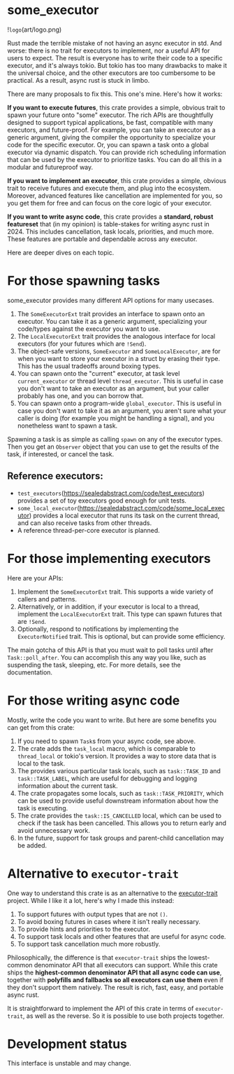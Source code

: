 # some_executor

!`logo`(art/logo.png)

Rust made the terrible mistake of not having an async executor in std.  And worse: there is no
trait for executors to implement, nor a useful API for users to expect.  The result is everyone has to write
their code to a specific executor, and it's always tokio.  But tokio has too many drawbacks to make
it the universal choice, and the other executors are too cumbersome to be practical.  As a result,
async rust is stuck in limbo.

There are many proposals to fix this.  This one's mine.  Here's how it works:

**If you want to execute futures**, this crate provides a simple, obvious trait to spawn your future onto "some" executor.
The rich APIs are thoughtfully designed to support typical applications, be fast, compatible with many executors, and future-proof.  For example, you
can take an executor as a generic argument, giving the compiler the opportunity to specialize your code for the specific executor.
Or, you can spawn a task onto a global executor via dynamic dispatch.  You can provide rich scheduling information that
can be used by the executor to prioritize tasks. You can do all this in a modular and futureproof way.

**If you want to implement an executor**, this crate provides a simple, obvious trait to receive futures
and execute them, and plug into the ecosystem.  Moreover, advanced features like cancellation are
implemented for you, so you get them for free and can focus on the core logic of your executor.

**If you want to write async code**, this crate provides a **standard, robust featureset** that (in my opinion) is
table-stakes for writing async rust in 2024. This includes cancellation, task locals, priorities, and much more.
These features are portable and dependable across any executor.

Here are deeper dives on each topic.

# For those spawning tasks

some_executor provides many different API options for many usecases.

1.  The `SomeExecutorExt` trait provides an interface to spawn onto an executor.  You can take it as a generic argument, specializing your code/types against
    the executor you want to use.
2.  The `LocalExecutorExt` trait provides the analogous interface for local executors (for your futures which are `!Send`).
3.  The object-safe versions, `SomeExecutor` and `SomeLocalExecutor`, are for when you want to store your executor in a struct by erasing their type.  This has the usual tradeoffs around boxing types.
4.  You can spawn onto the "current" executor, at task level `current_executor` or thread level `thread_executor`.  This is useful in case you don't want to take an executor as an argument, but your caller probably has one, and you can borrow that.
5.  You can spawn onto a program-wide `global_executor`.  This is useful in case you don't want to take it as an argument, you aren't sure what your caller is doing (for example you might be handling a signal), and you nonetheless want to spawn a task.

Spawning a task is as simple as calling `spawn` on any of the executor types.  Then you get an `Observer` object that you can use to get the results of the task, if interested, or cancel the task.

## Reference executors:

* `test_executors`(https://sealedabstract.com/code/test_executors) provides a set of toy executors good enough for unit tests.
* `some_local_executor`(https://sealedabstract.com/code/some_local_executor) provides a local executor that runs its task on the current thread, and can also receive tasks from other threads.
* A reference thread-per-core executor is planned.

# For those implementing executors

Here are your APIs:
1.  Implement the `SomeExecutorExt` trait.  This supports a wide variety of callers and patterns.
2.  Alternatively, or in addition, if your executor is local to a thread, implement the `LocalExecutorExt` trait.  This type can spawn futures that are `!Send`.
3.  Optionally, respond to notifications by implementing the `ExecutorNotified` trait.  This is optional, but can provide some efficiency.

The main gotcha of this API is that you must wait to poll tasks until after `Task::poll_after`.  You can
accomplish this any way you like, such as suspending the task, sleeping, etc.  For more details, see the documentation.

# For those writing async code

Mostly, write the code you want to write.  But here are some benefits you can get from this crate:

1.  If you need to spawn `Task`s from your async code, see above.
2.  The crate adds the `task_local` macro, which is comparable to `thread_local` or tokio's version.  It provides a way to store data that is local to the task.
3.  The provides various particular task locals, such as `task::TASK_ID` and `task::TASK_LABEL`, which are useful for debugging and logging information about the current task.
4.  The crate propagates some locals, such as `task::TASK_PRIORITY`, which can be used to provide useful downstream information about how the task is executing.
5.  The crate provides the `task::IS_CANCELLED` local, which can be used to check if the task has been cancelled.  This allows you to return early and avoid unnecessary work.
6.  In the future, support for task groups and parent-child cancellation may be added.

# Alternative to `executor-trait`

One way to understand this crate is as an alternative to the [executor-trait](https://crates.io/crates/executor-trait/) project.  While I like it a lot,
here's why I made this instead:

1.  To support futures with output types that are not `()`.
2.  To avoid boxing futures in cases where it isn't really necessary.
3.  To provide hints and priorities to the executor.
4.  To support task locals and other features that are useful for async code.
5.  To support task cancellation much more robustly.

Philosophically, the difference is that `executor-trait` ships the lowest-common denominator API that all executors can support.  While this
crate ships the **highest-common denominator API that all async code can use**, together with **polyfills and fallbacks so all executors
can use them** even if they don't support them natively.  The result is rich, fast, easy, and portable async rust.

It is straightforward to implement the API of this crate in terms of `executor-trait`, as well as the reverse.  So it is possible
to use both projects together.

# Development status

This interface is unstable and may change.